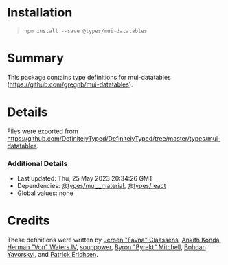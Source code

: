 # Installation
> `npm install --save @types/mui-datatables`

# Summary
This package contains type definitions for mui-datatables (https://github.com/gregnb/mui-datatables).

# Details
Files were exported from https://github.com/DefinitelyTyped/DefinitelyTyped/tree/master/types/mui-datatables.

### Additional Details
 * Last updated: Thu, 25 May 2023 20:34:26 GMT
 * Dependencies: [@types/mui__material](https://npmjs.com/package/@types/mui__material), [@types/react](https://npmjs.com/package/@types/react)
 * Global values: none

# Credits
These definitions were written by [Jeroen "Favna" Claassens](https://github.com/favna), [Ankith Konda](https://github.com/ankithkonda), [Herman "Von" Waters IV](https://github.com/hwatersiv), [souppower](https://github.com/souppower), [Byron "Byrekt" Mitchell](https://github.com/byrekt), [Bohdan Yavorskyi](https://github.com/BohdanYavorskyi), and [Patrick Erichsen](https://github.com/Patrick-Erichsen).
